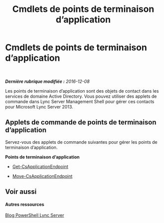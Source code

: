 ﻿---
title: Cmdlets de points de terminaison d’application
TOCTitle: Cmdlets de points de terminaison d’application
ms:assetid: 940e7d52-1fd0-4f7e-a116-ac5501477fb0
ms:mtpsurl: https://technet.microsoft.com/fr-fr/library/Gg415665(v=OCS.15)
ms:contentKeyID: 49298102
ms.date: 12/10/2016
mtps_version: v=OCS.15
ms.translationtype: HT
---

# Cmdlets de points de terminaison d’application

 

_**Dernière rubrique modifiée :** 2016-12-08_

Les points de terminaison d’application sont des objets de contact dans les services de domaine Active Directory. Vous pouvez utiliser des applets de commande dans Lync Server Management Shell pour gérer ces contacts pour Microsoft Lync Server 2013.

## Applets de commande de points de terminaison d’application

Servez-vous des applets de commande suivantes pour gérer les points de terminaison d’application.

**Points de terminaison d’application**

  -   
    [Get-CsApplicationEndpoint](get-csapplicationendpoint.md)

  -   
    [Move-CsApplicationEndpoint](move-csapplicationendpoint.md)

## Voir aussi

#### Autres ressources

[Blog PowerShell Lync Server](http://go.microsoft.com/fwlink/?linkid=203150%26clcid=0x40c)

